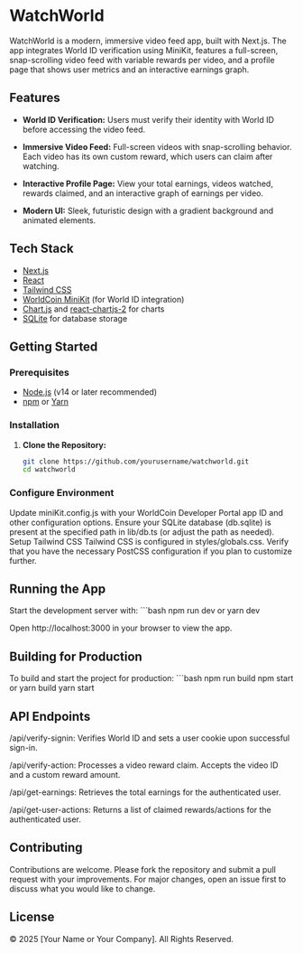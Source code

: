 # WatchWorld

WatchWorld is a modern, immersive video feed app, built with Next.js. The app integrates World ID verification using MiniKit, features a full-screen, snap-scrolling video feed with variable rewards per video, and a profile page that shows user metrics and an interactive earnings graph.

## Features

- **World ID Verification:**
  Users must verify their identity with World ID before accessing the video feed.

- **Immersive Video Feed:**
  Full-screen videos with snap-scrolling behavior. Each video has its own custom reward, which users can claim after watching.

- **Interactive Profile Page:**
  View your total earnings, videos watched, rewards claimed, and an interactive graph of earnings per video.

- **Modern UI:**
  Sleek, futuristic design with a gradient background and animated elements.

## Tech Stack

- [Next.js](https://nextjs.org/)
- [React](https://reactjs.org/)
- [Tailwind CSS](https://tailwindcss.com/)
- [WorldCoin MiniKit](https://worldcoin.org/) (for World ID integration)
- [Chart.js](https://www.chartjs.org/) and [react-chartjs-2](https://react-chartjs-2.js.org/) for charts
- [SQLite](https://www.sqlite.org/index.html) for database storage

## Getting Started

### Prerequisites

- [Node.js](https://nodejs.org/) (v14 or later recommended)
- [npm](https://www.npmjs.com/) or [Yarn](https://yarnpkg.com/)

### Installation

1. **Clone the Repository:**

   ```bash
   git clone https://github.com/yourusername/watchworld.git
   cd watchworld

### Configure Environment
Update miniKit.config.js with your WorldCoin Developer Portal app ID and other configuration options.
Ensure your SQLite database (db.sqlite) is present at the specified path in lib/db.ts (or adjust the path as needed).
Setup Tailwind CSS
Tailwind CSS is configured in styles/globals.css. Verify that you have the necessary PostCSS configuration if you plan to customize further.

## Running the App
Start the development server with:
    ```bash
    npm run dev
    or
    yarn dev

Open http://localhost:3000 in your browser to view the app.


## Building for Production
To build and start the project for production:
    ```bash
    npm run build
    npm start
    or
    yarn build
    yarn start

## API Endpoints
/api/verify-signin:
Verifies World ID and sets a user cookie upon successful sign-in.

/api/verify-action:
Processes a video reward claim. Accepts the video ID and a custom reward amount.

/api/get-earnings:
Retrieves the total earnings for the authenticated user.

/api/get-user-actions:
Returns a list of claimed rewards/actions for the authenticated user.

## Contributing
Contributions are welcome. Please fork the repository and submit a pull request with your improvements. For major changes, open an issue first to discuss what you would like to change.

## License
© 2025 [Your Name or Your Company]. All Rights Reserved.